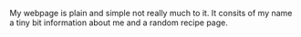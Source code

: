 My webpage is plain and simple not really much to it. It consits of my name a tiny bit information about me and a random recipe page. 
